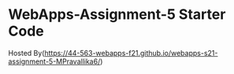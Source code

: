 # WebApps-Assignment-5 Starter Code
Hosted By(https://44-563-webapps-f21.github.io/webapps-s21-assignment-5-MPravallika6/)
